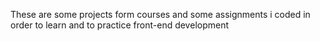 These are some projects form courses and some assignments i coded in order to learn and to practice front-end development
